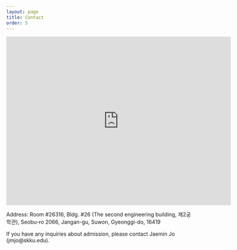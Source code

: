 ```yaml
---
layout: page
title: Contact
order: 5
---
```


<div class="text-center">
<iframe src="https://www.google.com/maps/embed?pb=!1m18!1m12!1m3!1d3174.0016095333403!2d126.97470521530387!3d37.295095679849574!2m3!1f0!2f0!3f0!3m2!1i1024!2i768!4f13.1!3m3!1m2!1s0x357b42ca1570ca03%3A0xc4c642bf61737906!2zU291dGggS29yZWEsIFN1d29uLCBDaGVvbmNoZW9uLWRvbmcsIOyEseq3oOq0gOuMgO2Vmeq1kCDsoJwy6rO17ZWZ6rSA!5e0!3m2!1sen!2sus!4v1604906018452!5m2!1sen!2sus" width="600" height="450" frameborder="0" style="border:0;" allowfullscreen="" aria-hidden="false" tabindex="0"></iframe>
</div>

<p class="mt-2">
Address: Room #26316, Bldg. #26 (The second engineering building, 제2공학관), Seobu-ro 2066, Jangan-gu, Suwon, Gyeonggi-do, 16419
</p>
<p>
If you have any inquiries about admission, please contact Jaemin Jo (jmjo@skku.edu).
</p>
